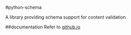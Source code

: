 #python-schema

A library providing schema support for content validation

##documentation
Refer to [github.io](http://claashk.github.io/python-schema/)